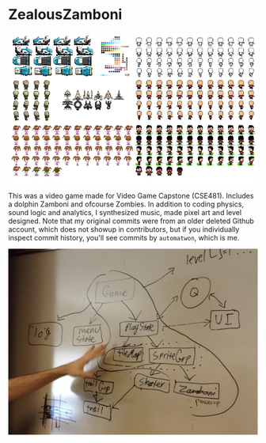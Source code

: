 # ZealousZamboni

![Pixel Art Collage](https://raw.githubusercontent.com/alephnan/ZealousZamboni/master/pixel_art_collage.png)

This was a video game made for Video Game Capstone (CSE481). Includes a dolphin Zamboni and ofcourse Zombies. In addition to coding physics, sound logic and analytics, I synthesized music, made pixel art and level designed. Note that my original commits were from an older deleted Github account, which does not showup in contributors, but if you individually inspect commit history, you'll see commits by `automatwon`, which is me.

![Team whiteboarding](https://raw.githubusercontent.com/alephnan/ZealousZamboni/master/whiteboard.JPG)
